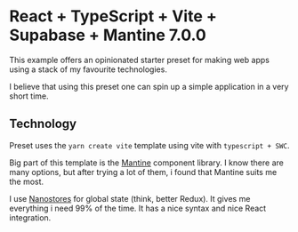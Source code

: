 # React + TypeScript + Vite + Supabase + Mantine 7.0.0

This example offers an opinionated starter preset for making web apps using a stack of my favourite technologies.

I believe that using this preset one can spin up a simple application in a very short time.

## Technology

Preset uses the `yarn create vite` template using vite with `typescript + SWC`.

Big part of this template is the [Mantine](https://mantine.dev/) component library. I know there are many options, but after trying a lot of them, i found that Mantine suits me the most.

I use [Nanostores](https://github.com/nanostores/nanostores) for global state (think, better Redux). It gives me everything i need 99% of the time. It has a nice syntax and nice React integration.